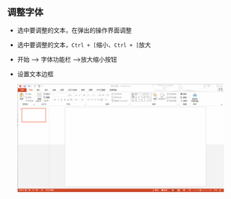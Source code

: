 ## 调整字体

- 选中要调整的文本，在弹出的操作界面调整

- 选中要调整的文本，`Ctrl + [`缩小、`Ctrl + ]`放大

- 开始 --> 字体功能栏 -->放大缩小按钮

- 设置文本边框

  ![文本边框](https://raw.githubusercontent.com/huxiaoning/img/master/20201012231452.gif)